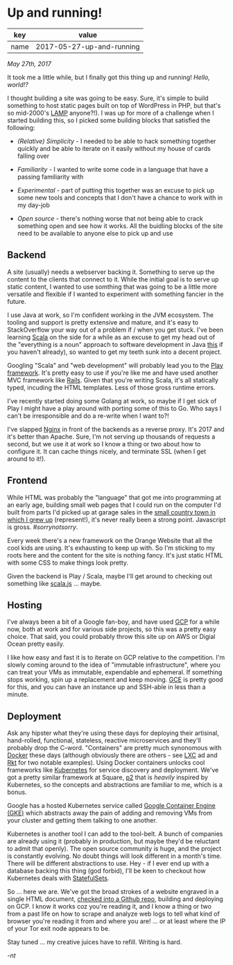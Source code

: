 # Up and running!

 key  | value
 ---  | ---
name  | 2017-05-27-up-and-running

_May 27th, 2017_

It took me a little while, but I finally got this thing up and running!
_Hello, world!?_

I thought building a site was going to be easy. Sure, it's simple to build
something to host static pages built on top of WordPress in PHP, but that's so
mid-2000's [LAMP](https://en.wikipedia.org/wiki/LAMP_\(software_bundle\))
anyone?!).  I was up for more of a challenge when I started building this, so I
picked some building blocks that satisfied the following:

- *(Relative) Simplicity* - I needed to be able to hack something together
  quickly and be able to iterate on it easily without my house of cards falling
  over

- *Familiarity* - I wanted to write some code in a language that have a passing
  familiarity with

- *Experimental* - part of putting this together was an excuse to pick up some
  new tools and concepts that I don't have a chance to work with in my day-job

- *Open source* - there's nothing worse that not being able to crack something
  open and see how it works. All the buidling blocks of the site need to be
  available to anyone else to pick up and use

## Backend

A site (usually) needs a webserver backing it. Something to serve up the
content to the clients that connect to it. While the initial goal is to serve
up static content, I wanted to use somthing that was going to be a little more
versatile and flexible if I wanted to experiment with something fancier in the
future.

I use Java at work, so I'm confident working in the JVM ecosystem. The tooling
and support is pretty extensive and mature, and it's easy to StackOverflow your
way out of a problem if / when you get stuck. I've been learning
[Scala](https://www.scala-lang.org) on the side for a while as an excuse to get
my head out of the "everything is a noun" approach to software development in
Java
[this](http://steve-yegge.blogspot.com/2006/03/execution-in-kingdom-of-nouns.html)
if you haven't already), so wanted to get my teeth sunk into a decent project.

Googling "Scala" and "web development" will probably lead you to the [Play
framework](https://www.playframework.com/). It's pretty easy to use if you're
like me and have used another MVC framework like
[Rails](http://rubyonrails.org/). Given that you're writing Scala, it's all
statically typed, incuding the HTML templates. Less of those gross runtime
errors.

I've recently started doing some Golang at work, so maybe if I get sick of Play
I might have a play around with porting some of this to Go. Who says I can't be
irresponsible and do a re-write when I want to?!

I've slapped [Nginx](https://nginx.org/en/) in front of the backends as a
reverse proxy. It's 2017 and it's better than Apache. Sure, I'm not serving up
thousands of requests a second, but we use it at work so I know a thing or two
about how to configure it. It can cache things nicely, and terminate SSL (when
I get around to it!).

## Frontend

While HTML was probably the "language" that got me into programming at an early
age, building small web pages that I could run on the computer I'd built from
parts I'd picked up at garage sales in the [small country town in which I grew
up](https://en.wikipedia.org/wiki/Bridgetown,_Western_Australia) (represent!),
it's never really been a strong point. Javascript is gross.  *\#sorrynotsorry*.

Every week there's a new framework on the Orange Website that all the cool kids
are using. It's exhausting to keep up with. So I'm sticking to my roots here
and the content for the site is nothing fancy. It's just static HTML with some
CSS to make things look pretty.

Given the backend is Play / Scala, maybe I'll get around to checking out
something like [scala.js](https://www.scala-js.org/) ... maybe.

## Hosting

I've always been a bit of a Google fan-boy, and have used
[GCP](https://cloud.google.com/) for a while now, both at work and for various
side projects, so this was a pretty easy choice. That said, you could probably
throw this site up on AWS or Digial Ocean pretty easily.

I like how easy and fast it is to iterate on GCP relative to the competition.
I'm slowly coming around to the idea of "immutable infrastructure", where you
can treat your VMs as immutable, expendable and ephemeral. If something stops
working, spin up a replacement and keep moving.
[GCE](https://cloud.google.com/products/compute/) is pretty good for this, and
you can have an instance up and SSH-able in less than a minute.

## Deployment

Ask any hipster what they're using these days for deploying their artisinal,
hand-rolled, functional, stateless, reactive microservices and they'll probably
drop the C-word. "Containers" are pretty much synonomous with
[Docker](https://www.docker.com/) these days (although obviously there are
others - see [LXC](https://linuxcontainers.org/) ad and
[Rkt](https://coreos.com/rkt) for two notable examples). Using Docker
containers unlocks cool frameworks like [Kubernetes](https://kubernetes.io/)
for service discovery and deployment. We've got a pretty similar framework at
Square, [p2](https://github.com/square/p2) that is _heavily_ inspired by
Kubernetes, so the concepts and abstractions are familiar to me, which is a
bonus.

Google has a hosted Kubernetes service called [Google Container Engine
(GKE)](https://cloud.google.com/container-engine/) which abstracts away the
pain of adding and removing VMs from your cluster and getting them talking to
one another.

Kubernetes is another tool I can add to the tool-belt. A bunch of companies are
already using it (probably in production, but maybe they'd be reluctant to
admit that openly). The open source community is huge, and the project is
constantly evolving. No doubt things will look different in a month's time.
There will be different abstractions to use. Hey - if I ever end up with a
database backing this thing (god forbid), I'll be keen to checkout how
Kubernetes deals with
[StatefulSets](https://kubernetes.io/docs/concepts/workloads/controllers/statefulset/).

So ... here we are. We've got the broad strokes of a website engraved in a
single HTML document, [checked into a Github
repo](https://github.com/nicktrav/blog), building and deploying on GCP. I know
it works coz you're reading it, and I know a thing or two from a past life on
how to scrape and analyze web logs to tell what kind of browser you're reading
it from and where you are! ... or at least where the IP of your Tor exit node
appears to be.

Stay tuned ... my creative juices have to refill. Writing is hard.

_-nt_
